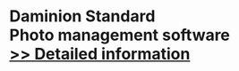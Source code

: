 # Daminion Standard<br />Photo management software<br />[>> Detailed information](https://secure.shareit.com/shareit/product.html?productid=300596369&affiliateid=200057808)